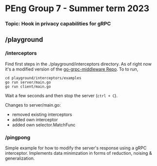 # PEng Group 7 - Summer term 2023
### Topic: Hook in privacy capabilities for gRPC

## /playground
### /interceptors
Find first steps in the ./playground/interceptors directory.
As of right now it's a modified version of the [go-grpc-middleware Repo](https://github.com/grpc-ecosystem/go-grpc-middleware/tree/v2.0.0-rc.5).
To to run, 
```
cd playground/interceptors/examples
go run server/main.go
go run client/main.go
```
Wait a few seconds and then stop the server (```ctrl + C```).

Changes to server/main.go:
- removed existing interceptors
- added own interceptor
- added own selector.MatchFunc

### /pingpong
Simple example for how to modify the server's response using a gRPC interceptor.
Implements data minimzation in forms of reduction, noising & generalization.